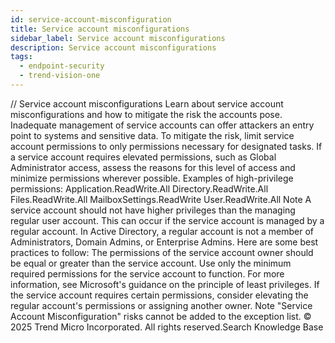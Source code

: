 ```yaml
---
id: service-account-misconfiguration
title: Service account misconfigurations
sidebar_label: Service account misconfigurations
description: Service account misconfigurations
tags:
  - endpoint-security
  - trend-vision-one
---
```


/*<![CDATA[*/ $('#title').html($('meta[name=map-description]').attr('content')); /*]]>*/ Service account misconfigurations Learn about service account misconfigurations and how to mitigate the risk the accounts pose. Inadequate management of service accounts can offer attackers an entry point to systems and sensitive data. To mitigate the risk, limit service account permissions to only permissions necessary for designated tasks. If a service account requires elevated permissions, such as Global Administrator access, assess the reasons for this level of access and minimize permissions wherever possible. Examples of high-privilege permissions: Application.ReadWrite.All Directory.ReadWrite.All Files.ReadWrite.All MailboxSettings.ReadWrite User.ReadWrite.All Note A service account should not have higher privileges than the managing regular user account. This can occur if the service account is managed by a regular account. In Active Directory, a regular account is not a member of Administrators, Domain Admins, or Enterprise Admins. Here are some best practices to follow: The permissions of the service account owner should be equal or greater than the service account. Use only the minimum required permissions for the service account to function. For more information, see Microsoft's guidance on the principle of least privileges. If the service account requires certain permissions, consider elevating the regular account's permissions or assigning another owner. Note "Service Account Misconfiguration" risks cannot be added to the exception list. © 2025 Trend Micro Incorporated. All rights reserved.Search Knowledge Base